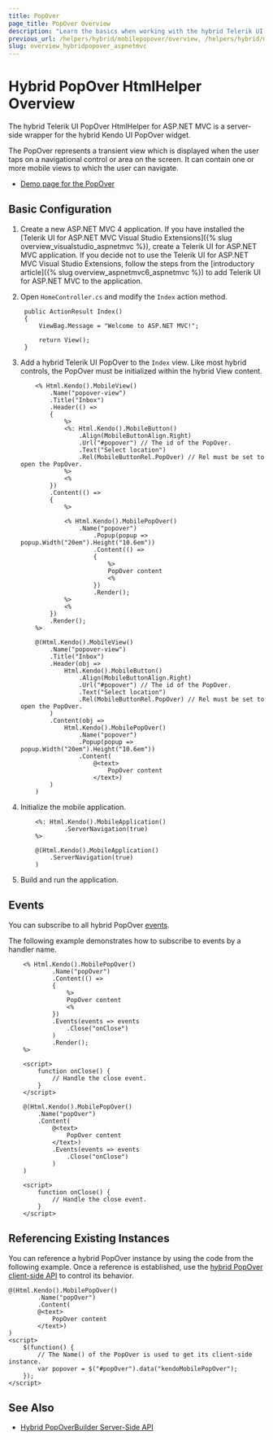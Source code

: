```yaml
---
title: PopOver
page_title: PopOver Overview
description: "Learn the basics when working with the hybrid Telerik UI PopOver HtmlHelper for ASP.NET MVC."
previous_url: /helpers/hybrid/mobilepopover/overview, /helpers/hybrid/mobilepopover
slug: overview_hybridpopover_aspnetmvc
---
```


# Hybrid PopOver HtmlHelper Overview

The hybrid Telerik UI PopOver HtmlHelper for ASP.NET MVC is a server-side wrapper for the hybrid Kendo UI PopOver widget.

The PopOver represents a transient view which is displayed when the user taps on a navigational control or area on the screen. It can contain one or more mobile views to which the user can navigate.

* [Demo page for the PopOver](https://demos.telerik.com/kendo-ui/m/index#popover/index)

## Basic Configuration

1. Create a new ASP.NET MVC 4 application. If you have installed the [Telerik UI for ASP.NET MVC Visual Studio Extensions]({% slug overview_visualstudio_aspnetmvc %}), create a Telerik UI for ASP.NET MVC application. If you decide not to use the Telerik UI for ASP.NET MVC Visual Studio Extensions, follow the steps from the [introductory article]({% slug overview_aspnetmvc6_aspnetmvc %}) to add Telerik UI for ASP.NET MVC to the application.
1. Open `HomeController.cs` and modify the `Index` action method.

        public ActionResult Index()
        {
            ViewBag.Message = "Welcome to ASP.NET MVC!";

            return View();
        }

1. Add a hybrid Telerik UI PopOver to the `Index` view. Like most hybrid controls, the PopOver must be initialized within the hybrid View content.

    ```ASPX
        <% Html.Kendo().MobileView()
            .Name("popover-view")
            .Title("Inbox")
            .Header(() =>
            {
                %>
                <%: Html.Kendo().MobileButton()
                    .Align(MobileButtonAlign.Right)
                    .Url("#popover") // The id of the PopOver.
                    .Text("Select location")
                    .Rel(MobileButtonRel.PopOver) // Rel must be set to open the PopOver.
                %>
                <%
            })
            .Content(() =>
            {
                %>

                <% Html.Kendo().MobilePopOver()
                    .Name("popover")
                        .Popup(popup => popup.Width("20em").Height("10.6em"))
                        .Content(() =>
                        {
                            %>
                            PopOver content
                            <%
                        })
                        .Render();
                %>
                <%
            })
            .Render();
        %>
    ```
    ```Razor
        @(Html.Kendo().MobileView()
            .Name("popover-view")
            .Title("Inbox")
            .Header(obj =>
                Html.Kendo().MobileButton()
                    .Align(MobileButtonAlign.Right)
                    .Url("#popover") // The id of the PopOver.
                    .Text("Select location")
                    .Rel(MobileButtonRel.PopOver) // Rel must be set to open the PopOver.
            )
            .Content(obj =>
                Html.Kendo().MobilePopOver()
                    .Name("popover")
                    .Popup(popup => popup.Width("20em").Height("10.6em"))
                    .Content(
                        @<text>
                            PopOver content
                        </text>)
            )
        )
    ```

1. Initialize the mobile application.

    ```ASPX
        <%: Html.Kendo().MobileApplication()
                .ServerNavigation(true)
        %>
    ```
    ```Razor
        @(Html.Kendo().MobileApplication()
            .ServerNavigation(true)
        )
    ```

1. Build and run the application.

## Events

You can subscribe to all hybrid PopOver [events](https://docs.telerik.com/kendo-ui/api/javascript/mobile/ui/popover#events).

The following example demonstrates how to subscribe to events by a handler name.

```ASPX
    <% Html.Kendo().MobilePopOver()
            .Name("popOver")
            .Content(() =>
            {
                %>
                PopOver content
                <%
            })
            .Events(events => events
                .Close("onClose")
            )
            .Render();
    %>

    <script>
        function onClose() {
            // Handle the close event.
        }
    </script>
```
```Razor
    @(Html.Kendo().MobilePopOver()
        .Name("popOver")
        .Content(
            @<text>
                PopOver content
            </text>)
            .Events(events => events
                .Close("onClose")
            )
    )

    <script>
        function onClose() {
            // Handle the close event.
        }
    </script>
```

## Referencing Existing Instances

You can reference a hybrid PopOver instance by using the code from the following example. Once a reference is established, use the [hybrid PopOver client-side API](https://docs.telerik.com/kendo-ui/api/javascript/mobile/ui/popover#methods) to control its behavior.

    @(Html.Kendo().MobilePopOver()
            .Name("popOver")
            .Content(
            @<text>
                PopOver content
            </text>)
    )
    <script>
        $(function() {
            // The Name() of the PopOver is used to get its client-side instance.
            var popover = $("#popOver").data("kendoMobilePopOver");
        });
    </script>

## See Also

* [Hybrid PopOverBuilder Server-Side API](https://docs.telerik.com/aspnet-mvc/api/Kendo.Mvc.UI.Fluent/MobilePopOverBuilder)

